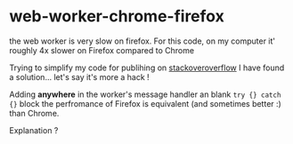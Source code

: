 # web-worker-chrome-firefox

the web worker is very slow on firefox.
For this code, on my computer it' roughly 4x slower on Firefox compared to Chrome

Trying to simplify my code for publihing on [stackoveroverflow](https://stackoverflow.com/questions/62016168/web-workers-firefox-vs-chromium-chrome-and-ms-edge) I have found a solution... let's say it's more a hack !

Adding **anywhere** in the worker's message handler an blank `try {} catch {}` block the perfromance of Firefox is equivalent (and sometimes better :) than Chrome.

Explanation ?
